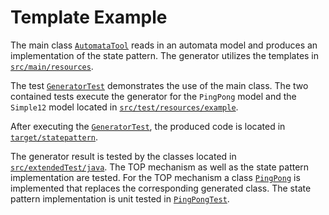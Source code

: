 # Template Example
The main class [`AutomataTool`](src/main/java/automata/AutomataTool.java) reads in an automata model
 and produces an implementation of the state pattern. 
The generator utilizes the templates in [`src/main/resources`](src/main/resources).

The test [`GeneratorTest`](src/test/java/automata/GeneratorTest.java) demonstrates the use of the 
main class. The two contained tests execute the generator for the `PingPong` model and the 
`Simple12` model located in [`src/test/resources/example`](src/test/resources/example).

After executing the [`GeneratorTest`](src/test/java/automata/GeneratorTest.java), 
the produced code is located in  [`target/statepattern`](target/statepattern).

The generator result is tested by the classes located in [`src/extendedTest/java`](src/extendedTest/java).
The TOP mechanism as well as the state pattern implementation are tested. For the TOP mechanism a 
class [`PingPong`](src/extendedTest/java/PingPong.java) is implemented that replaces the 
corresponding generated class. The state pattern implementation is unit tested in 
[`PingPongTest`](src/extendedTest/java/PingPongTest.java).  

